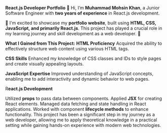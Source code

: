 **React.js Developer Portfolio** 
👋 Hi, I’m **Muhammad Mohsin Khan**, a Junior Software Engineer with **two years of experience** in React.js development.

🚀 I'm excited to showcase my **portfolio website**, built using **HTML, CSS, JavaScript, and primarily React.js**. This project has played a crucial role in my learning journey and skill development as a web developer. 🚀

**What I Gained from This Project:**
**HTML Proficiency**
Acquired the ability to effectively structure web content using various HTML tags.

**CSS Skills**
Enhanced my knowledge of CSS classes and IDs to style pages and create visually appealing layouts.

**JavaScript Expertise**
Improved understanding of JavaScript concepts, enabling me to add interactivity and dynamic behavior to web pages.

R**eact.js Development**

Utilized **props** to pass data between components.
Applied **JSX** for creating React elements.
Managed data fetching and state handling in React applications.
Worked with component **lifecycle methods** to enhance functionality.
This project has been a significant step in my journey as a web developer, allowing me to apply theoretical knowledge in a practical setting while gaining hands-on experience with modern web technologies.
